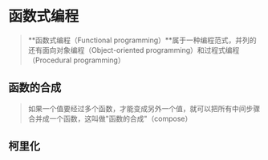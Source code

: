 # 函数式编程

> **函数式编程（Functional programming）**属于一种编程范式，并列的还有面向对象编程（Object-oriented programming）和过程式编程（Procedural programming）

## 函数的合成

> 如果一个值要经过多个函数，才能变成另外一个值，就可以把所有中间步骤合并成一个函数，这叫做"函数的合成"（compose）

## 柯里化
